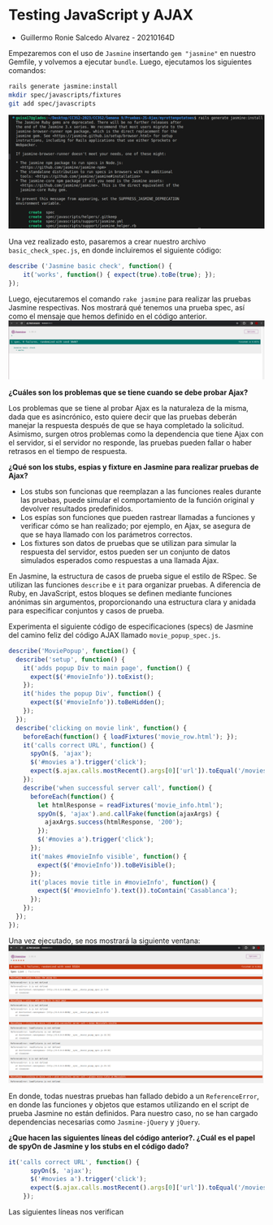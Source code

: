 # Testing JavaScript y AJAX

- Guillermo Ronie Salcedo Alvarez - 20210164D

Empezaremos con el uso de `Jasmine` insertando `gem "jasmine"` en nuestro Gemfile, y volvemos a ejecutar `bundle`. Luego, ejecutamos los siguientes comandos:

```bash
rails generate jasmine:install 
mkdir spec/javascripts/fixtures 
git add spec/javascripts 
```
![Alt text](image.png)

Una vez realizado esto, pasaremos a crear nuestro archivo `basic_check_spec.js`, en donde incluiremos el siguiente código:

```js
describe ('Jasmine basic check', function() { 
    it('works', function() { expect(true).toBe(true); }); 
});
```

Luego, ejecutaremos el comando `rake jasmine` para realizar las pruebas Jasmine respectivas. Nos mostrará qué tenemos una prueba spec, así como el mensaje que hemos definido en el código anterior.
![Alt text](image-1.png)


**¿Cuáles son los problemas que se tiene cuando se debe probar Ajax?**

Los problemas que se tiene al probar Ajax es la naturaleza de la misma, dada que es asincrónico, esto quiere decir que las pruebas deberán manejar la respuesta después de que se haya completado la solicitud. Asimismo, surgen otros problemas como la dependencia que tiene Ajax con el servidor, si el servidor no responde, las pruebas pueden fallar o haber retrasos en el tiempo de respuesta.


**¿Qué son los stubs, espias y fixture en Jasmine para realizar pruebas de Ajax?**

- Los stubs son funcionas que reemplazan a las funciones reales durante las pruebas, puede simular el comportamiento de la función original y devolver resultados predefinidos.
- Los espías son funciones que pueden rastrear llamadas a funciones y verificar cómo se han realizado; por ejemplo, en Ajax, se asegura de que se haya llamado con los parámetros correctos.
- Los fixtures son datos de pruebas que se utilizan para simular la respuesta del servidor, estos pueden ser un conjunto de datos simulados esperados como respuestas a una llamada Ajax.


En Jasmine, la estructura de casos de prueba sigue el estilo de RSpec. Se utilizan las funciones `describe` e `it` para organizar pruebas. A diferencia de Ruby, en JavaScript, estos bloques se definen mediante funciones anónimas sin argumentos, proporcionando una estructura clara y anidada para especificar conjuntos y casos de prueba.


Experimenta el siguiente código de especificaciones (specs) de Jasmine del camino feliz del código AJAX llamado `movie_popup_spec.js`.

```js
describe('MoviePopup', function() {
  describe('setup', function() {
    it('adds popup Div to main page', function() {
      expect($('#movieInfo')).toExist();
    });
    it('hides the popup Div', function() {
      expect($('#movieInfo')).toBeHidden();
    });
  });
  describe('clicking on movie link', function() {
    beforeEach(function() { loadFixtures('movie_row.html'); });
    it('calls correct URL', function() {
      spyOn($, 'ajax');
      $('#movies a').trigger('click');
      expect($.ajax.calls.mostRecent().args[0]['url']).toEqual('/movies/1');
    });
    describe('when successful server call', function() {
      beforeEach(function() {
        let htmlResponse = readFixtures('movie_info.html');
        spyOn($, 'ajax').and.callFake(function(ajaxArgs) { 
          ajaxArgs.success(htmlResponse, '200');
        });
        $('#movies a').trigger('click');
      });
      it('makes #movieInfo visible', function() {
        expect($('#movieInfo')).toBeVisible();
      });
      it('places movie title in #movieInfo', function() {
        expect($('#movieInfo').text()).toContain('Casablanca');
      });
    });
  });
});
```

Una vez ejecutado, se nos mostrará la siguiente ventana:
![Alt text](image-2.png)

En donde, todas nuestras pruebas han fallado debido a un `ReferenceError`, en donde las funciones y objetos que estamos utilizando en el script de prueba Jasmine no están definidos. Para nuestro caso, no se han cargado dependencias necesarias como `Jasmine-jQuery` y `jQuery`.


**¿Que hacen las siguientes líneas del código anterior?. ¿Cuál es el papel de spyOn de Jasmine y los stubs en el código dado?**

```js
it('calls correct URL', function() {
      spyOn($, 'ajax');
      $('#movies a').trigger('click');
      expect($.ajax.calls.mostRecent().args[0]['url']).toEqual('/movies/1');
    });
```

Las siguientes líneas nos verifican 